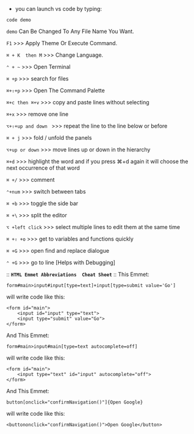 * you can launch vs code by typing: 

```plaintext
code demo
```

`demo` Can Be Changed To Any File Name You Want. 

`F1`  >>> Apply Theme Or Execute Command.

`⌘ + K  then M`  >>> Change Language. 

`⌃ + ~` >>> Open Terminal

`⌘ +p` >>> search for files

`⌘+⇧+p` >>> Open The Command Palette

`⌘+c then ⌘+v`  >>> copy and paste lines without selecting

`⌘+x`  >>> remove one line

`⌥+⇧+up and down `  >>> repeat the line to the line below or before

`⌘ + j`  >>> fold / unfold the panels

`⌥+up or down` >>> move lines up or down in the hierarchy 

`⌘+d` >>> highlight the word and if you press ⌘+d again it will choose the next occurrence of that word

`⌘ +/`  >>> comment

`⌃+num` >>> switch between tabs

`⌘ +b`  >>> toggle the side bar 

`⌘ +\`  >>> split the editor

`⌥ +left click` >>> select multiple lines to edit them at the same time

`⌘ +⇧ +o` >>> get to variables and functions quickly

`⌘ +G` >>> open find and replace dialogue 

`⌃ +G` >>> go to line [Helps with Debugging]

:: __`HTML Emmet Abbreviations  Cheat Sheet`__ ::
This Emmet:

```plaintext
form#main>input#input[type=text]+input[type=submit value='Go']
```

will write code like this: 

```plaintext
<form id="main">
    <input id="input" type="text">
    <input type="submit" value="Go">
</form>
```

And This Emmet: 

```plaintext
form#main>input#main[type=text autocomplete=off]
```

will write code like this: 

```plaintext
<form id="main">
    <input type="text" id="input" autocomplete="off">
</form>
```

And This Emmet: 

```plaintext
button[onclick="confirmNavigation()"]{Open Google}
```

will write code like this: 

```plaintext
<buttononclick="confirmNavigation()">Open Google</button>
```